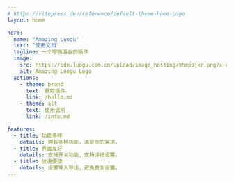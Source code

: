 ```yaml
---
# https://vitepress.dev/reference/default-theme-home-page
layout: home

hero:
  name: "Amazing Luogu"
  text: "使用文档"
  tagline: 一个增强洛谷的插件
  image:
    src: https://cdn.luogu.com.cn/upload/image_hosting/9hmp9jxr.png?x-oss-process=image/resize,m_lfit,h_200,w_255/circle,r_100/format,png
    alt: Amazing Luogu Logo
  actions:
    - theme: brand
      text: 获取插件
      link: /hello.md
    - theme: alt
      text: 使用说明
      link: /info.md

features:
  - title: 功能多样
    details: 拥有多种功能，满足你的需求。
  - title: 界面友好
    details: 支持开关功能，支持详细设置。
  - title: 快速便捷
    details: 设置导入导出，避免重复设置。
---
```


<HomeUnderline />
<confetti />